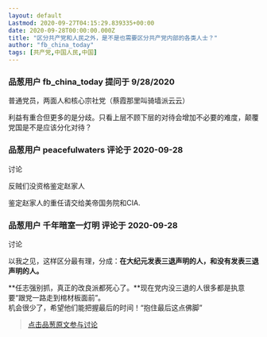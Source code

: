```yaml
---
layout: default
Lastmod: 2020-09-27T04:15:29.839335+00:00
date: 2020-09-28T00:00:00.000Z
title: "区分共产党和人民之外，是不是也需要区分共产党内部的各类人士？"
author: "fb_china_today"
tags: [共产党,中国人民,中国]
---
```



### 品葱用户 **fb_china_today** 提问于 9/28/2020
    
普通党员，两面人和核心宗社党（蔡霞那里叫骑墙派云云）  
  
利益有重合但更多的是分歧。只看上层不顾下层的对待会增加不必要的难度，颠覆党国是不是应该分化对待？
    
                

### 品葱用户 **peacefulwaters** 评论于 2020-09-28
讨论

        
反贼们没资格鉴定赵家人  
  
鉴定赵家人的重任请交给美帝国务院和CIA.
        
                

### 品葱用户 **千年暗室一灯明** 评论于 2020-09-28
讨论

        
以我之见，这样区分最有理，分成：**在大纪元发表三退声明的人，和没有发表三退声明的人。**  
  
**任志强别抓，真正的改良派都死心了。**现在党内没三退的人很多都是执意要“跟党一路走到棺材板面前”。  
机会很少了，希望他们能把握最后的时间！“抱住最后这点佛脚”
        
                





> [点击品葱原文参与讨论](https://pincong.rocks/question/31509)


